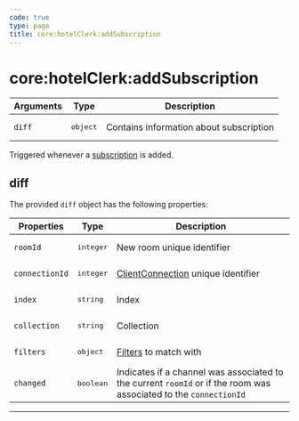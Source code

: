 ```yaml
---
code: true
type: page
title: core:hotelClerk:addSubscription
---
```


# core:hotelClerk:addSubscription


| Arguments  | Type              | Description                           |
| ---------- | ----------------- | ------------------------------------- |
| `diff`     | <pre>object</pre> | Contains information about subscription |

Triggered whenever a [subscription](/core/1/api/controllers/realtime/subscribe) is added.

## diff

The provided `diff` object has the following properties:

| Properties     | Type                 | Description                                                                                                       |
| -------------- | -------------------- | ----------------------------------------------------------------------------------------------------------------- |
| `roomId`       | <pre>integer</pre>   | New room unique identifier                                                                                    |
| `connectionId` | <pre>integer</pre>   | [ClientConnection](/core/1/protocols/api/context/clientconnection) unique identifier                          |
| `index`        | <pre>string</pre>    | Index                                                                                                             |
| `collection`   | <pre>string</pre>    | Collection                                                                                                        |
| `filters`      | <pre>object</pre>    | [Filters](https://docs.kuzzle.io/core/1/guides/cookbooks/realtime-api/terms/) to match with                       |
| `changed`      | <pre>boolean</pre>   | Indicates if a channel was associated to the current `roomId` or if the room was associated to the `connectionId` |

---
